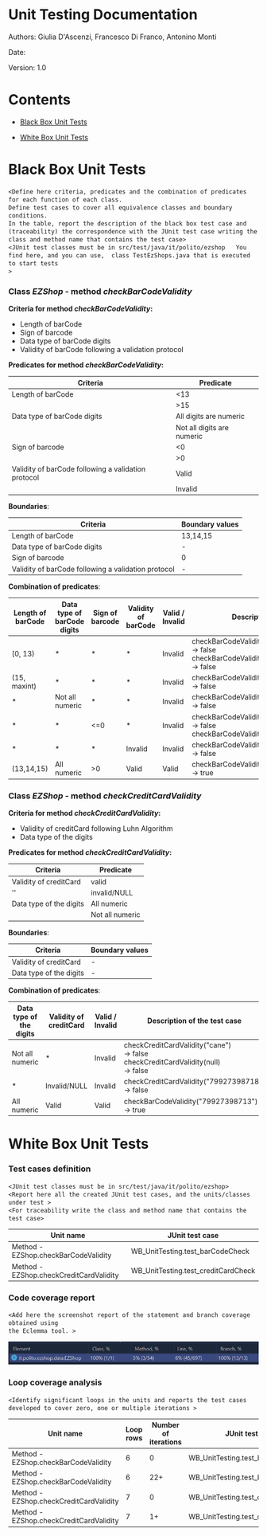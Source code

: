 # Unit Testing Documentation

Authors: Giulia D'Ascenzi, Francesco Di Franco, Antonino Monti

Date:

Version: 1.0

# Contents

- [Black Box Unit Tests](#black-box-unit-tests)


- [White Box Unit Tests](#white-box-unit-tests)


# Black Box Unit Tests

    <Define here criteria, predicates and the combination of predicates for each function of each class.
    Define test cases to cover all equivalence classes and boundary conditions.
    In the table, report the description of the black box test case and (traceability) the correspondence with the JUnit test case writing the 
    class and method name that contains the test case>
    <JUnit test classes must be in src/test/java/it/polito/ezshop   You find here, and you can use,  class TestEzShops.java that is executed  
    to start tests
    >

 ### **Class *EZShop* - method *checkBarCodeValidity***

**Criteria for method *checkBarCodeValidity*:**

 - Length of barCode
 - Sign of barcode
 - Data type of barCode digits
 - Validity of barCode following a validation protocol

**Predicates for method *checkBarCodeValidity*:**

| Criteria | Predicate |
| -------- | --------- |
| Length of barCode | <13 |
|  | >15 |
| Data type of barCode digits | All digits are numeric |
|  | Not all digits are numeric |
| Sign of barcode | <0 |
|  | >0 |
| Validity of barCode following a validation protocol | Valid |
|  | Invalid |

**Boundaries**:

| Criteria | Boundary values |
| -------- | --------------- |
| Length of barCode | 13,14,15 |
| Data type of barCode digits | - |
| Sign of barcode | 0 |
| Validity of barCode following a validation protocol | - |

**Combination of predicates**:


| Length of barCode | Data type of barCode digits | Sign of barcode | Validity of barCode | Valid / Invalid | Description of the test case | JUnit test case |
|-------|-------|-------|-------|-------|-------|-------|
|[0, 13)|*|*|*|Invalid|checkBarCodeValidity("42")<br/> -> false<br/>checkBarCodeValidity(null)<br/> -> false|BB_UnitTesting.test_InvalidBarCode|
|(15, maxint)| *                           |*|*|Invalid|checkBarCodeValidity("62910415002187326548")<br/> -> false<br/>|BB_UnitTesting.test_InvalidBarCode|
|*| Not all numeric             |*|*|Invalid|checkBarCodeValidity("1234a234b")<br/> -> false<br/>|BB_UnitTesting.test_InvalidBarCode|
|*| *                           |<=0|*|Invalid|checkBarCodeValidity("-6291041500213")<br/> -> false<br/> checkBarCodeValidity("0") -> false|BB_UnitTesting.test_InvalidBarCode|
|*| *                           |*|Invalid|Invalid|checkBarCodeValidity("6291041500218")<br/> -> false<br/>|BB_UnitTesting.test_InvalidBarCode|
|(13,14,15)|All numeric|>0|Valid|Valid|checkBarCodeValidity("6291041500213")<br/> -> true|BB_UnitTesting.test_ValidBarCode|

 ### **Class *EZShop* - method *checkCreditCardValidity***

**Criteria for method *checkCreditCardValidity*:**

 - Validity of creditCard following Luhn Algorithm
 - Data type of the digits

**Predicates for method *checkCreditCardValidity*:**

| Criteria               | Predicate |
| ---------------------- | --------- |
| Validity of creditCard | valid     |
| ''                     | invalid/NULL   |
| Data type of the digits | All numeric |
|  | Not all numeric |

**Boundaries**:

| Criteria               | Boundary values |
| ---------------------- | --------------- |
| Validity of creditCard | -  |
| Data type of the digits | - |

**Combination of predicates**:


| Data type of the digits | Validity of creditCard | Valid / Invalid | Description of the test case                         | JUnit test case                       |
| ---------------------- | --------------- | ---------------------------------------------------- | ------------------------------------- | ---------------------- |
| Not all numeric | *                | Invalid         | checkCreditCardValidity("cane")<br/> -> false<br/>checkCreditCardValidity(null)<br/> -> false | BB_UnitTesting.test_InvalidCreditCard |
| * | Invalid/NULL | Invalid | checkCreditCardValidity("79927398718")<br/> -> false<br/> | BB_UnitTesting.test_InvalidCreditCard |
| All numeric       | Valid                  | Valid           | checkBarCodeValidity("79927398713")<br/> -> true     | BB_UnitTesting.test_ValidCreditCard   |


# White Box Unit Tests

### Test cases definition

    <JUnit test classes must be in src/test/java/it/polito/ezshop>
    <Report here all the created JUnit test cases, and the units/classes under test >
    <For traceability write the class and method name that contains the test case>


| Unit name | JUnit test case |
| -- | -- |
| Method - EZShop.checkBarCodeValidity | WB_UnitTesting.test_barCodeCheck |
| Method - EZShop.checkCreditCardValidity | WB_UnitTesting.test_creditCardCheck |

### Code coverage report

    <Add here the screenshot report of the statement and branch coverage obtained using
    the Eclemma tool. >

![wb_unit_coverage](TestingPNGs/wb_unit_coverage.png)

### Loop coverage analysis

    <Identify significant loops in the units and reports the test cases
    developed to cover zero, one or multiple iterations >

|Unit name | Loop rows | Number of iterations | JUnit test case |
|---|---|---|---|
|Method - EZShop.checkBarCodeValidity|6|0|WB_UnitTesting.test_barCodeCheck|
|Method - EZShop.checkBarCodeValidity|6|22+|WB_UnitTesting.test_barCodeCheck|
|Method - EZShop.checkCreditCardValidity|7|0|WB_UnitTesting.test_creditCardCheck|
|Method - EZShop.checkCreditCardValidity|7|1+|WB_UnitTesting.test_creditCardCheck|

